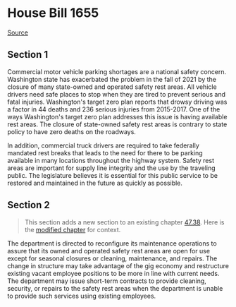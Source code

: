 # House Bill 1655

[Source](http://lawfilesext.leg.wa.gov/biennium/2021-22/Xml/Bills/House%20Bills/1655.xml)
## Section 1
Commercial motor vehicle parking shortages are a national safety concern. Washington state has exacerbated the problem in the fall of 2021 by the closure of many state-owned and operated safety rest areas. All vehicle drivers need safe places to stop when they are tired to prevent serious and fatal injuries. Washington's target zero plan reports that drowsy driving was a factor in 44 deaths and 236 serious injuries from 2015-2017. One of the ways Washington's target zero plan addresses this issue is having available rest areas. The closure of state-owned safety rest areas is contrary to state policy to have zero deaths on the roadways.

In addition, commercial truck drivers are required to take federally mandated rest breaks that leads to the need for there to be parking available in many locations throughout the highway system. Safety rest areas are important for supply line integrity and the use by the traveling public. The legislature believes it is essential for this public service to be restored and maintained in the future as quickly as possible.


## Section 2
> This section adds a new section to an existing chapter [47.38](/rcw/47_public_highways_and_transportation/47.38_roadside_areas—safety_rest_areas.md). Here is the [modified chapter](rcw/47_public_highways_and_transportation/47.38_roadside_areas—safety_rest_areas.md) for context.

The department is directed to reconfigure its maintenance operations to assure that its owned and operated safety rest areas are open for use except for seasonal closures or cleaning, maintenance, and repairs. The change in structure may take advantage of the gig economy and restructure existing vacant employee positions to be more in line with current needs. The department may issue short-term contracts to provide cleaning, security, or repairs to the safety rest areas when the department is unable to provide such services using existing employees.


